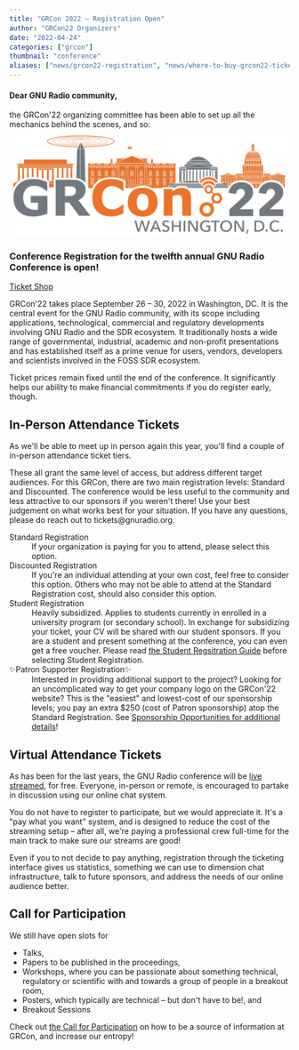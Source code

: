 ```yaml
---
title: "GRCon 2022 – Registration Open"
author: "GRCon22 Organizers"
date: "2022-04-24"
categories: ["grcon"]
thumbnail: "conference"
aliases: ["news/grcon22-registration", "news/where-to-buy-grcon22-tickets"]
---
```

<h4 class="row">Dear GNU Radio community,</h4>

<div class="row">
the GRCon'22 organizing committee has been able to set up all the mechanics behind the scenes, and so:
</div>

<div class="row">
<div class="col-sm-1"></div>
<div class="col-sm-9">
<div class="card">
<a href="https://tickets.gnuradio.org/grcon22/" class="stretched-link">
<img class="card-img-top" src="GRCon22_Logo_optimized.svg" />
</a>
<div class="card-header">
<h3>Conference Registration for the twelfth annual GNU Radio Conference is open!</h3>
</div>

<div class="card-body">
<a href="https://tickets.gnuradio.org/grcon22/" class="btn btn-primary">
Ticket Shop
</a>
</div>
</div>
</div>
</div>

<div class="row">
<p class="col-sm-12 text-justify"></p>
<p class="col-sm-12 text-justify">
GRCon'22 takes place September 26 – 30, 2022 in Washington, DC.
It is the central event for the GNU Radio community, with its scope including
applications, technological, commercial and regulatory developments 
involving GNU Radio and the SDR ecosystem. It traditionally hosts a wide range
of governmental, industrial, academic and non-profit presentations and has
established itself as a prime venue for users, vendors, developers and scientists 
involved in the FOSS SDR ecosystem.
</p>

<p class="col-sm-12 text-justify">
Ticket prices remain fixed until the end of the conference. It significantly helps our
ability to make financial commitments if you do register early, though.
</p>

<h2 class="col-sm-9">In-Person Attendance Tickets</h2>

<p class="col-sm-12 text-justify">
As we'll be able to meet up in person again this year, you'll find a couple of
in-person attendance ticket tiers.
</p>
<p class="col-sm-12 text-justify">
These all grant the same level of access,
but address different target audiences. For this GRCon, there are two main 
registration levels: Standard and Discounted. The conference would be less 
useful to the community and less attractive to our sponsors if you weren't there! 
Use your best judgement on what works best for your situation. 
If you have any questions, please do reach out to tickets@gnuradio.org.
</p>
</div>

<dl class="row">
<dt class="col-sm-3">
Standard Registration
</dt>
<dd class="col-sm-9">
If your organization is paying for you to attend, please select this option.
</dd>

<dt class="col-sm-3">
Discounted Registration
</dt>
<dd class="col-sm-9 text-justify">
If you're an individual attending at your own cost,
feel free to consider this option. Others who may not be able to attend at the
Standard Registration cost, should also consider this option.
</dd>
<dt class="col-sm-3">
Student Registration
</dt>
<dd class="col-sm-9 text-justify">
Heavily subsidized. Applies to students currently in enrolled in a university program (or secondary school). 
In exchange for subsidizing your ticket, your CV will be shared with our student sponsors. 
If you are a student and present something at the conference, you can even get a free voucher.
Please read <a href="https://events.gnuradio.org/event/18/page/58-student-registration">
the Student Regsitration Guide</a> before selecting Student Registration.
</dd>
<dt class="col-sm-3">
✨Patron Supporter Registration✨
</dt>
<dd class="col-sm-9 text-justify">
Interested in providing additional support
to the project? Looking for an uncomplicated way to get your company logo on the GRCon'22 website?
This is the "easiest" and lowest-cost of our sponsorship levels; you pay an
extra $250 (cost of Patron sponsorship) atop the Standard Registration. See <a href="https://events.gnuradio.org/event/18/page/49-sponsorship-opportunities">Sponsorship Opportunities for additional details</a>!
</dd>
</dl>

<div class="row">
<h2 class="col-sm-9">Virtual Attendance Tickets</h2>
</div>

<div class="row">
<p class="col-sm-12 text-justify">
As has been for the last years, the GNU Radio conference will be <a href="https://grcon.stream">live streamed</a>,
for free.  Everyone, in-person or remote, is encouraged to partake in discussion using our online chat system.
</p>
<p class="col-sm-12 text-justify">
You do not <emph>have</emph> to register to participate, but we would appreciate it.
It's a "pay what you want" system, and is designed to reduce the cost of the
streaming setup – after all, we're paying a professional crew full-time for the
main track to make sure our streams are good!
</p>
<p class="col-sm-12 text-justify">
Even if you to not decide to pay anything, registration through the ticketing
interface gives us <emph>statistics</emph>, something we can use to dimension chat infrastructure, talk to future sponsors, and address the needs of our online audience better.
</p>
</div>

<div class="row">
<h2 class="col-sm-9">Call for Participation</h2>
</div>

<div class="row">
<div class="col-sm-12 text-justify">
We still have open slots for
</div>
<div class="col-sm-12">
<ul>
<li> Talks, </li>
<li> Papers to be published in the proceedings,</li>
<li> Workshops, where you can be passionate about something technical,
  regulatory or scientific with and towards a group of people in a
  breakout room,</li>
<li> Posters, which typically are technical – but don't have to be!, and</li>
<li> Breakout Sessions</li>
</ul>
</div>
</div>

<div class="row">
<div class="col-sm-12 text-justify">
Check out <a href="https://events.gnuradio.org/event/18/abstracts/">the Call for Participation</a> on how to be a source of information at GRCon, and increase our entropy!
</div>
</div>
